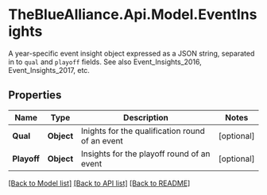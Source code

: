 # TheBlueAlliance.Api.Model.EventInsights
A year-specific event insight object expressed as a JSON string, separated in to `qual` and `playoff` fields. See also Event_Insights_2016, Event_Insights_2017, etc.

## Properties

Name | Type | Description | Notes
------------ | ------------- | ------------- | -------------
**Qual** | **Object** | Inights for the qualification round of an event | [optional] 
**Playoff** | **Object** | Insights for the playoff round of an event | [optional] 

[[Back to Model list]](../README.md#documentation-for-models) [[Back to API list]](../README.md#documentation-for-api-endpoints) [[Back to README]](../README.md)

